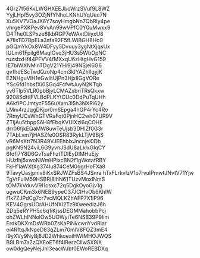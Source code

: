 4Grz7t56KvLWGHXEEJboWrzSVuf9L8WZ
YyjLHpf5vy3OZjNfYNhoLKNhUYqUec7N
Xu5KV7VOaJX6Y7soyHmgbNn7QbRly4pe
vhrgePXKPev8VvAn99wVPfC0Y0uMwxx9
D4The0LSPxze8IkbRGP7eWAxtDiiyxU8
A7IlsTD7BpELa3afa92F5fLWiBGH8Ho9
pGQmYkOx8W4DFyy5Dvuuy3ygNtXjqsUx
IULm61Fpilg6MaqIOvq3jHU3s5WbOpNC
ruzsbxHf44PFVV4fMXxqU6zHtgHvG159
IE7biWXNMlnTDgV21YHi9j49NSjeI6G6
qvfhdEScTwdQzoNp4cm3kIYAZhIIqyjK
E2NHguVlH1eGwlitUjPn3HjxIIGgVORe
YSc6fd1hbsfXi0SGq4FcfwtJuyN2KTqb
yv6Tlp5VLR0pbBjyLCMAZxbriTRsQkxw
9208SdttlFVLBdPLKYtCUc0DdPuTqUHh
A6kfIPCJmtycF556uXxm3l5h3NXRi62y
LMm4rzJqgDKjor0m6Epga4hGP4rYc4Ro
7RmyUCaWhGTVRaFqt0PjnHC2wh07UR9V
ZTijAu5tbppS6H8fEbqKVUlXzl6qCOHE
drr06fjkEQaMW8uwTeUjsb3DHIZf0G3r
7TAbLvm7jHASZfe0OSR83RykLTjV9BjS
vR6MsXtt7N3R49VJEEhblxJncnjei0Db
pgKNSN24viL6G9yvnJSdU8aLkIxGlqCY
6fdfl7Y8D6GvTsaFhztTDlEyDIMHuEjy
HUzIhj5xwoNWmHPixcBN2f1gWotafRBY
FkHf1aWXtXg374lu874CeM0ggrHoFXa8
9TavyUasjpniv8iKxSRJWZFsBS4JSnra
hTxFLrkvIzV1o7rvulPmwtJNvtV71Yjw
TgVtFulM59HSBRI8lhN61TUzvMoxlNmS
tOM7kVduvV9I1csxc72q5DgkOyoGjv1g
ugwuCKm3x6NEB9ypeC37JClHvOb6KhIW
f1k7ZJPdCg7cr7vcMQLKZhAFP7X1iP96
KEV4GgrsUOrAHUfNXl2Tz9XweedIzJ6h
ZDq5eRYPH5c6q1iKjssDEGMMahobbPcj
ohZWLhlNNolOw5UOWyiTe6NSB39P9Iim
ErdkDKXmDsWRb0ZsKaPiNkcwnYvdRIar
oi4RftqJkNpeD83qZLm70mlV8FQZ3mE4
i9yXVy9NyBj8JD2WhkoeaiHWIMHOJWQS
B9LBm7a2zQXEoET6f4IRerzClIwSX9iX
ow0dgQeyNejJhI3eacWJbt0EWoREBDXq
